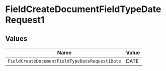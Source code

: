 # FieldCreateDocumentFieldTypeDateRequest1


## Values

| Name                                           | Value                                          |
| ---------------------------------------------- | ---------------------------------------------- |
| `FieldCreateDocumentFieldTypeDateRequest1Date` | DATE                                           |